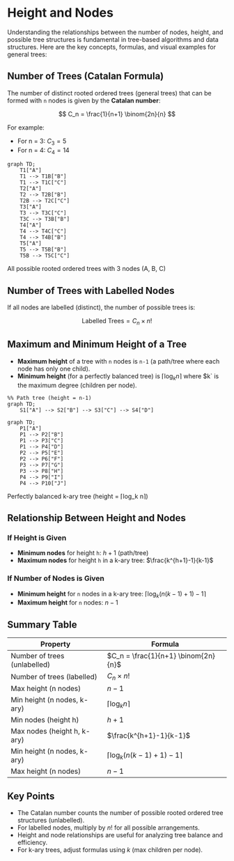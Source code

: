 # Height and Nodes

Understanding the relationships between the number of nodes, height, and possible tree structures is fundamental in tree-based algorithms and data structures. Here are the key concepts, formulas, and visual examples for general trees:

## Number of Trees (Catalan Formula)

The number of distinct rooted ordered trees (general trees) that can be formed with `n` nodes is given by the **Catalan number**:

$$
C_n = \frac{1}{n+1} \binom{2n}{n}
$$

For example:

- For n = 3: $C_3 = 5$
- For n = 4: $C_4 = 14$

<div style={{textAlign: 'center'}}>

```mermaid
graph TD;
    T1["A"]
    T1 --> T1B["B"]
    T1 --> T1C["C"]
    T2["A"]
    T2 --> T2B["B"]
    T2B --> T2C["C"]
    T3["A"]
    T3 --> T3C["C"]
    T3C --> T3B["B"]
    T4["A"]
    T4 --> T4C["C"]
    T4 --> T4B["B"]
    T5["A"]
    T5 --> T5B["B"]
    T5B --> T5C["C"]
```

All possible rooted ordered trees with 3 nodes (A, B, C)

</div>

## Number of Trees with Labelled Nodes

If all nodes are labelled (distinct), the number of possible trees is:

$$
\text{Labelled Trees} = C_n \times n!
$$

## Maximum and Minimum Height of a Tree

- **Maximum height** of a tree with `n` nodes is `n-1` (a path/tree where each node has only one child).
- **Minimum height** (for a perfectly balanced tree) is $\lceil \log_k n \rceil$ where $k` is the maximum degree (children per node).

<div style={{textAlign: 'center'}}>

```mermaid
%% Path tree (height = n-1)
graph TD;
    S1["A"] --> S2["B"] --> S3["C"] --> S4["D"]
```

</div>

<div style={{textAlign: 'center'}}>

```mermaid
graph TD;
    P1["A"]
    P1 --> P2["B"]
    P1 --> P3["C"]
    P1 --> P4["D"]
    P2 --> P5["E"]
    P2 --> P6["F"]
    P3 --> P7["G"]
    P3 --> P8["H"]
    P4 --> P9["I"]
    P4 --> P10["J"]
```

Perfectly balanced k-ary tree (height = ⌈log_k n⌉)

</div>

## Relationship Between Height and Nodes

### If Height is Given

- **Minimum nodes** for height `h`: $h+1$ (path/tree)
- **Maximum nodes** for height `h` in a k-ary tree: $\frac{k^{h+1}-1}{k-1}$

### If Number of Nodes is Given

- **Minimum height** for `n` nodes in a k-ary tree: $\lceil \log_k(n(k-1)+1) - 1 \rceil$
- **Maximum height** for `n` nodes: $n-1$

## Summary Table

| Property                     | Formula                              |
| ---------------------------- | ------------------------------------ |
| Number of trees (unlabelled) | $C_n = \frac{1}{n+1} \binom{2n}{n}$  |
| Number of trees (labelled)   | $C_n \times n!$                      |
| Max height (n nodes)         | $n-1$                                |
| Min height (n nodes, k-ary)  | $\lceil \log_k n \rceil$             |
| Min nodes (height h)         | $h+1$                                |
| Max nodes (height h, k-ary)  | $\frac{k^{h+1}-1}{k-1}$              |
| Min height (n nodes, k-ary)  | $\lceil \log_k(n(k-1)+1) - 1 \rceil$ |
| Max height (n nodes)         | $n-1$                                |

## Key Points

- The Catalan number counts the number of possible rooted ordered tree structures (unlabelled).
- For labelled nodes, multiply by $n!$ for all possible arrangements.
- Height and node relationships are useful for analyzing tree balance and efficiency.
- For k-ary trees, adjust formulas using $k$ (max children per node).
